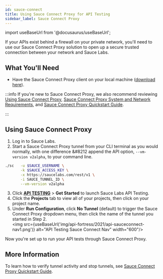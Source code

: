 ```yaml
---
id: sauce-connect
title: Using Sauce Connect Proxy for API Testing
sidebar_label: Sauce Connect Proxy
---
```


import useBaseUrl from '@docusaurus/useBaseUrl';

If your APIs exist behind a firewall on your private network, you'll need to use our Sauce Connect Proxy solution to open up a secure trusted connection between your network and Sauce Labs.

## What You'll Need

* Have the Sauce Connect Proxy client on your local machine ([download here](/secure-connections/sauce-connect/installation/)).

:::info
If you're new to Sauce Connect Proxy, we also recommend reviewing [Using Sauce Connect Proxy](/secure-connections/sauce-connect), [Sauce Connect Proxy System and Network Requirements](/secure-connections/sauce-connect/system-requirements/), and [Sauce Connect Proxy Quickstart Guide](/secure-connections/sauce-connect/quickstart/).

:::

## Using Sauce Connect Proxy

1. Log in to Sauce Labs.
2. Start a Sauce Connect Proxy tunnel from your CLI terminal as you would normally, with one difference &#8212 append the API option, `--vm-version v2alpha`, to your command line.

  ```bash
  ./sc   -u $SAUCE_USERNAME \
         -k $SAUCE_ACCESS_KEY \
         -x https://saucelabs.com/rest/v1 \
         -i SAUCE_TUNNEL_ID \
         --vm-version v2alpha
  ```

3. Click [**API TESTING**](https://app.saucelabs.com/apitesting/landing) > **Get Started** to launch Sauce Labs API Testing.
4. Click the **Projects** tab to view all of your projects, then click on your project name.
5. Under **Run Configuration**, click **No Tunnel** (default) to trigger the Sauce Connect Proxy dropdown menu, then click the name of the tunnel you started in Step 2.<br/>
  <img src={useBaseUrl('img/api-fortress/2021/api-sauceconnect-nav1.png')} alt="API Testing Sauce Connect Nav" width="600"/>

Now you're set up to run your API tests through Sauce Connect Proxy.


## More Information

To learn how to verify tunnel activity and stop tunnels, see [Sauce Connect Proxy Quickstart Guide](/secure-connections/sauce-connect/quickstart/).
